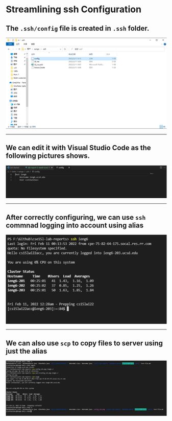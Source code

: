 # Streamlining ssh Configuration
## The `.ssh/config` file is created in `.ssh` folder. 
![folder](config_filefolder.png)

---
## We can edit it with Visual Studio Code as the following pictures shows.
![VS](config_VSCode.png)

---
## After correctly configuring, we can use `ssh` commnad logging into account using alias
![ssh](config_ssh.png)

---
## We can also use `scp` to copy files to server using just the alias
![scp](config_scp.png)